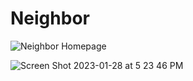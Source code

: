 # Neighbor

![Neighbor Homepage](https://user-images.githubusercontent.com/93608207/215304357-e95a07e3-8731-4eae-af2a-dbd0ff79138d.jpg)


![Screen Shot 2023-01-28 at 5 23 46 PM](https://user-images.githubusercontent.com/93608207/215304368-e3848279-f748-4425-8443-9598f72385c3.jpg)
